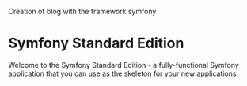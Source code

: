 Creation of blog with the framework symfony



Symfony Standard Edition
========================

Welcome to the Symfony Standard Edition - a fully-functional Symfony
application that you can use as the skeleton for your new applications.
